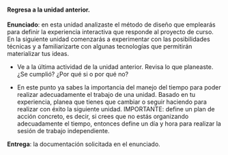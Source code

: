 #### Regresa a la unidad anterior.

**Enunciado**: en esta unidad analizaste el método de diseño que emplearás 
para definir la experiencia interactiva que responde al proyecto de curso. En 
la siguiente unidad comenzarás a experimentar con las posibilidades técnicas y 
a familiarizarte con algunas tecnologías que permitirán materializar tus ideas.

- Ve a la última actividad de la unidad anterior. Revisa lo que planeaste. 
¿Se cumplió? ¿Por qué si o por qué no?

- En este punto ya sabes la importancia del manejo del tiempo para poder 
realizar adecuadamente el trabajo de una unidad. Basado en tu experiencia, 
planea que tienes que cambiar o seguir haciendo para realizar con éxito la 
siguiente unidad. IMPORTANTE: define un plan de acción concreto, es decir, 
si crees que no estás organizando adecuadamente el tiempo, entonces define 
un día y hora para realizar la sesión de trabajo independiente.

**Entrega**: la documentación solicitada en el enunciado. 
